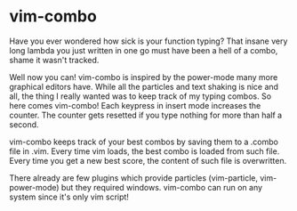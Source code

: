 # vim-combo
Have you ever wondered how sick is your function typing? That insane very long lambda you just written in one go must have been a hell of a combo, shame it wasn't tracked.

Well now you can! vim-combo is inspired by the power-mode many more graphical editors have. While all the particles and text shaking is nice and all, the thing I really wanted was to keep track of my typing combos.
So here comes vim-combo! Each keypress in insert mode increases the counter. The counter gets resetted if you type nothing for more than half a second.

vim-combo keeps track of your best combos by saving them to a .combo file in .vim. Every time vim loads, the best combo is loaded from such file. Every time you get a new best score, the content of such file is overwritten.

There already are few plugins which provide particles (vim-particle, vim-power-mode) but they required windows. vim-combo can run on any system since it's only vim script!
